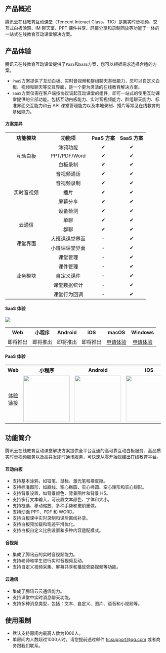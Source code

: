 ## 产品概述

腾讯云在线教育互动课堂（Tencent Interact Class，TIC）是集实时音视频、交互式白板涂鸦、IM 聊天室、PPT 课件共享、屏幕分享和录制回放等功能于一体的一站式在线教育互动课堂解决方案。

## 产品体验

腾讯云在线教育互动课堂提供了`PaaS`和`SaaS`方案，您可以根据需求选择合适的方案。

* `PaaS`方案提供了互动白板、实时音视频和群组聊天基础能力，您可以自定义白板、视频和聊天等交互界面，是一个更为灵活的在线教育解决方案。
* `SaaS`方案仅需在客户端按协议调起互动课堂的组件，即可一站式的使用互动课堂提供的全部功能。包括互动白板能力、实时音视频能力、群组聊天能力、标准界面交互能力和云 API 课堂管理能力以及本地录制、播片等常见在线教育的基础能力。

#### 方案差异

<table>
    <tr>
        <th width="120px" style="text-align:center">功能模块</th>
        <th width="120px" style="text-align:center">功能项</th>
        <th style="text-align:center">PaaS 方案</th>
        <th style="text-align:center">SaaS 方案</th>
    </tr>
    <tr>
        <td rowspan='3' style="text-align:center">互动白板</td>
        <td style="text-align:center">涂鸦功能</td>
        <td style="text-align:center">✔</td>
        <td style="text-align:center">✔</td>
    </tr>
    <tr>
        <td style="text-align:center">PPT/PDF/Word</td>
        <td style="text-align:center">✔</td>
        <td style="text-align:center">✔</td>
    </tr>
    <tr>
        <td style="text-align:center">白板录制</td>
        <td style="text-align:center">✔</td>
        <td style="text-align:center">✔</td>
    </tr>
    <tr>
        <td rowspan=5 style="text-align:center">实时音视频</td>
        <td style="text-align:center">音视频通话</td>
        <td style="text-align:center">✔</td>
        <td style="text-align:center">✔</td>
    </tr>
    <tr>
        <td style="text-align:center">音视频录制</td>
        <td style="text-align:center">✔</td>
        <td style="text-align:center">✔</td>
    </tr>
    <tr>
        <td style="text-align:center">播片</td>
        <td style="text-align:center">✔</td>
        <td style="text-align:center">✔</td>
    </tr>
    <tr>
        <td style="text-align:center">屏幕分享</td>
        <td style="text-align:center">✔</td>
        <td style="text-align:center">✔</td>
    </tr>
    <tr>
        <td style="text-align:center">设备检测</td>
        <td style="text-align:center">✔</td>
        <td style="text-align:center">✔</td>
    </tr>
    <tr>
    <td rowspan=2 style="text-align:center">云通信</td>
        <td style="text-align:center">单聊</td>
        <td style="text-align:center">✔</td>
        <td style="text-align:center">✔</td>
    </tr>
    <tr>
        <td style="text-align:center">群聊</td>
        <td style="text-align:center">✔</td>
        <td style="text-align:center">✔</td>
    </tr>
    <tr>
    <td rowspan=2 style="text-align:center">课堂界面</td>
        <td style="text-align:center">大班课课堂界面</td>
        <td style="text-align:center">-</td>
        <td style="text-align:center">✔</td>
    </tr>
    <tr>
        <td style="text-align:center">小班课课堂界面</td>
        <td style="text-align:center">-</td>
        <td style="text-align:center">✔</td>
    </tr>
    <tr>
        <td rowspan=5 style="text-align:center">业务模块</td>
        <td style="text-align:center">课堂管理</td>
        <td style="text-align:center">-</td>
        <td style="text-align:center">✔</td>
    </tr>
    <tr>
        <td style="text-align:center">课件管理</td>
        <td style="text-align:center">-</td>
        <td style="text-align:center">✔</td>
    </tr>
    <tr>
        <td style="text-align:center">自定义课件</td>
        <td style="text-align:center">-</td>
        <td style="text-align:center">✔</td>
    </tr>
    <tr>
        <td style="text-align:center">课堂数据统计</td>
        <td style="text-align:center">-</td>
        <td style="text-align:center">✔</td>
    </tr>
    <tr>
        <td style="text-align:center">课堂行为回调</td>
        <td style="text-align:center">-</td>
        <td style="text-align:center">✔</td>
    </tr>
</table>

#### SaaS 体验

![](https://main.qcloudimg.com/raw/ea3692fd322dbcc7d86c3fc3cc6d3c59.jpg)

<table>
    <tr>
        <th style="text-align:center">Web</th>
        <th style="text-align:center">小程序</th>
        <th style="text-align:center">Android</th>
        <th style="text-align:center">iOS</th>
        <th style="text-align:center">macOS</th>
        <th style="text-align:center">Windows</th>
    </tr>
    <tr>
        <td style="text-align:center">即将推出</td>
        <td style="text-align:center">即将推出</td>
        <td style="text-align:center">即将推出</td>
        <td style="text-align:center">即将推出</td>
        <td style="text-align:center"><a href="https://cloud.tencent.com/document/product/680/34356">申请体验</a></td>
        <td style="text-align:center"><a href="https://cloud.tencent.com/document/product/680/34356">申请体验</a></td>
    </tr>
</table>

#### PaaS 体验

<table>
    <tr>
        <th style="text-align:center">Web</th>
        <th style="text-align:center">小程序</th>
        <th style="text-align:center">Android</th>
        <th style="text-align:center">iOS</th>
        <th style="text-align:center">macOS</th>
        <th style="text-align:center">Windows</th>
    </tr>
    <tr>
        <td style="text-align:center"><a href="https://tic-demo-1259648581.cos.ap-shanghai.myqcloud.com/index.html">体验链接</a></td>
        <td style="text-align:center"><img src="https://main.qcloudimg.com/raw/b660a6c57aecebf6a0c749a1daf8532a.jpg" width="150"/></td>
        <td style="text-align:center"><img src="https://main.qcloudimg.com/raw/cd2145e71c50374ddafae1714ee9f6e8.png" width="150"/></td>
        <td style="text-align:center"><img src="https://main.qcloudimg.com/raw/1e40ee772f79317b14a0a55587343ae7.png" width="150"/></td>
        <td style="text-align:center"><a href="https://tic-res-1259648581.file.myqcloud.com/demo/tic/TICDemo_Mac.zip">下载安装</a></td>
        <td style="text-align:center"><a href="https://tic-res-1259648581.file.myqcloud.com/demo/tic/TICDemo_Windows.zip">下载安装</a></td>
    </tr>
</table>

## 功能简介

腾讯云在线教育互动课堂解决方案提供全平台互通的高可靠互动白板服务、高品质实时音视频服务以及高并发即时通讯服务，可快速从零开始搭建出在线教育平台。

#### 互动白板

* 支持基本涂鸦，如铅笔、鼠标、激光笔和橡皮擦。
* 支持标准图形，如直线、空心椭圆、实心椭圆、空心矩形和实心矩形。
* 支持背景设置，如背景颜色、背景图片和背景 H5。
* 支持多行文本输入，可设置文本颜色、字体和大小。
* 支持框选、移动缩放、多种手势和撤销重做。
* 支持动画 PPT、PDF 和 WORD。
* 支持白板课中实时录制和课后离线补录。
* 支持白板预加载和笔迹平滑优化。
* 支持白板自定义比例设置和多种内容适配模式。

#### 音视频

* 集成了腾讯云的实时音视频能力。
* 支持老师和学生进行实时音视频互动。
* 支持自定义视频采集、屏幕共享和播放旁路视频等功能。

#### 云通信

* 集成了腾讯云云通信能力。
* 支持课堂中实时消息聊天功能。
* 支持多种消息类型，包括：文本、自定义、图片、语音和小视频等。

## 使用限制

* 默认支持房间内最高人数为1000人。
* 单房间内人数超过1000人时，请您提前通过邮件 ticsupport@qq.com 或者商务跟我们联系。

